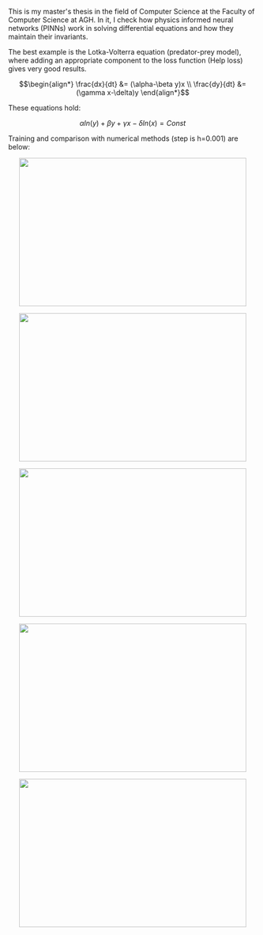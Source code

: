 This is my master's thesis in the field of Computer Science at the Faculty of Computer Science at AGH. In it, I check how physics informed neural networks (PINNs) work in solving differential equations and how they maintain their invariants.

The best example is the Lotka-Volterra equation (predator-prey model), where adding an appropriate component to the loss function (Help loss) gives very good results.

```math
\begin{align*}
    \frac{dx}{dt} &= (\alpha-\beta y)x \\
    \frac{dy}{dt} &= (\gamma x-\delta)y
\end{align*}
```
These equations hold:
```math
\alpha ln(y) + \beta y + \gamma x - \delta ln(x) = Const
````

Training and comparison with numerical methods (step is h=0.001) are below:
<p align="center">
  <img width="460" height="300" src="https://github.com/MrKrisuuu/PINNs/assets/92759002/f410b055-a01c-4e25-b0e0-031eb77cd917">
</p>

<p align="center">
  <img width="460" height="300" src="https://github.com/MrKrisuuu/PINNs/assets/92759002/9b6b7a9e-69a4-493e-bb7b-e4cd13399dfa">
</p>

<p align="center">
  <img width="460" height="300" src="https://github.com/MrKrisuuu/PINNs/assets/92759002/17948b4f-e4fc-4b96-a8ad-26afdcd51884">
</p>

<p align="center">
  <img width="460" height="300" src="https://github.com/MrKrisuuu/PINNs/assets/92759002/ec115873-a7bf-45c9-b1db-22e20c2414c9">
</p>

<p align="center">
  <img width="460" height="300" src="https://github.com/MrKrisuuu/PINNs/assets/92759002/84769b19-1b9f-4146-a174-6a33c0b6f954">
</p>



